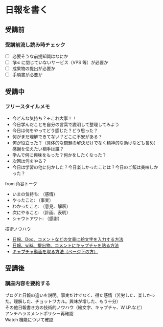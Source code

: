 # 日報を書く

## 受講前

### 受講前流し読み時チェック

- [ ] 必要そうな前提知識はなにか
- [ ] fjbc に閉じていないサービス（VPS 等）が必要か
- [ ] 成果物の提出が必要か
- [ ] 手順書が必要か

## 受講中

### フリースタイルメモ

- 今どんな気持ち？←これ大事！！
- 今日学んだことを自分の言葉で説明して整理してみよう
- 今日は何をやってどう感じた？どう思った？
- 何がまだ理解できてない？どこに不安がある？
- 何が役立った？（具体的な問題の解決だけでなく精神的な助けなども含め）感謝を伝えたい相手は誰？
- 学んで何に興味をもった？何かをしたくなった？
- 次回は何をやる？
- 今日は学習の他に何かした？今日楽しかったことは？今日のご飯は美味しかった？

from 角谷トーク
- いまの気持ち: （感情）
- やったこと: （事実）
- わかったこと: （意見、解釈）
- 次にやること: （計画、表明）
- シャウトアウト: （感謝）

技術ノウハウ
- [日報、Doc、コメントなどの文章に絵文字を入力する方法](https://bootcamp.fjord.jp/pages/19)
- [日報、wiki、提出物、コメントにキャプチャを貼る方法](https://bootcamp.fjord.jp/pages/23)
- [キャプチャ動画を取る方法（ページ下の方）](https://bootcamp.fjord.jp/pages/23)


## 受講後

### 講座内容を要約する
ブログと日報の違いを説明。事実だけでなく、得た感情（苦労した、楽しかった。理解した、チョットワカル。興味が増した、もう十分）<br />
その他日報書き方の技術的ノウハウ（絵文字、キャプチャ、W.I.P.など）<br />
アンチハラスメントポリシー再確認<br />
Watch 機能について確認

